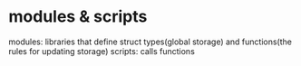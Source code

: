 # modules & scripts

modules: libraries that define struct types(global storage) and functions(the rules for updating storage)
scripts: calls functions 